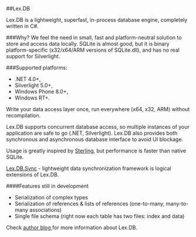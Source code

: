 ##Lex.DBLex.DB is a lightweight, superfast, in-process database engine, completely written in C#. ###Why?We feel the need in small, fast and platform-neutral solution to store and access data locally. SQLite is almost good, but it is binary platform-specific (x32/x64/ARM versions of SQLite.dll), and has no real support for Silverlight. ###Supported platforms:* .NET 4.0+, * Silverlight 5.0+, * Windows Phone 8.0+, * Windows RT+.Write your data access layer once, run everywhere (x64, x32, ARM) without recompilation.Lex.DB supports concurrent database access, so multiple instances of your application are safe to go (.NET, Silverlight). Lex.DB also provides both synchronous and asynchronous database interface to avoid UI blockage.Usage is greatly inspired by [Sterling](http://sterling.codeplex.com/), but performance is faster than native SQLite.[Lex.DB.Sync](https://github.com/demigor/lex.db.sync) - lightweight data synchronization framework is logical extensions of Lex.DB.####Features still in development* Serialization of complex types* Serialization of references & lists of references (one-to-many, many-to-many associations)* Single file schema (right now each table has two files: index and data)Check [author blog ](http://lexblog.azurewebsites.net)for more information about Lex.DB.